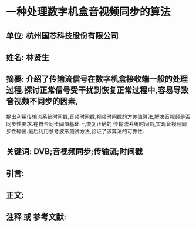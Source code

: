 # 一种处理数字机盒音视频同步的算法
## 单位: 杭州国芯科技股份有限公司
## 姓名: 林贤生
## 摘要: 介绍了传输流信号在数字机盒接收端一般的处理过程.探讨正常信号受干扰到恢复正常过程中,容易导致音视频不同步的因素,
提出利用传输流系统时间戳,音频时间戳,视频时间戳的方差值算法,解决音视频是否同步性要求.在符合同步阈值基础上,恢复正确的
传输流系统时间戳,实现音视频同步性输出.最后利用参考波形测试方法,验证了该算法的可靠性.

## 关键词: DVB;音视频同步;传输流;时间戳
## 引言:
## 正文:
## 注释 或 参考文献: 
